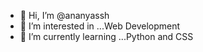 - 👋 Hi, I’m @ananyassh
- 👀 I’m interested in ...Web Development
- 🌱 I’m currently learning ...Python and CSS



